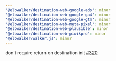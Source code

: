 ```yaml
---
'@elbwalker/destination-web-google-ads': minor
'@elbwalker/destination-web-google-ga4': minor
'@elbwalker/destination-web-google-gtm': minor
'@elbwalker/destination-web-meta-pixel': minor
'@elbwalker/destination-web-plausible': minor
'@elbwalker/destination-web-piwikpro': minor
'@elbwalker/walker.js': minor
---
```


don't require return on destination init
[#320](https://github.com/elbwalker/walkerOS/issues/320)
